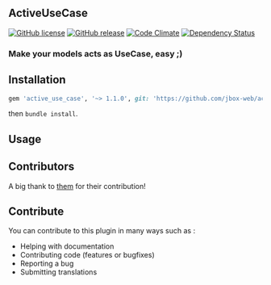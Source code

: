 ## ActiveUseCase

[![GitHub license](https://img.shields.io/github/license/jbox-web/active_use_case.svg)](https://github.com/jbox-web/active_use_case/blob/master/LICENSE)
[![GitHub release](https://img.shields.io/github/release/jbox-web/active_use_case.svg)](https://github.com/jbox-web/active_use_case/releases/latest)
[![Code Climate](https://codeclimate.com/github/jbox-web/active_use_case/badges/gpa.svg)](https://codeclimate.com/github/jbox-web/active_use_case)
[![Dependency Status](https://gemnasium.com/badges/github.com/jbox-web/active_use_case.svg)](https://gemnasium.com/github.com/jbox-web/active_use_case)

### Make your models acts as UseCase, easy ;)

## Installation

```ruby
gem 'active_use_case', '~> 1.1.0', git: 'https://github.com/jbox-web/active_use_case.git', tag: '1.1.0'
```

then `bundle install`.

## Usage


## Contributors

A big thank to [them](https://github.com/jbox-web/active_use_case/blob/master/AUTHORS) for their contribution!

## Contribute

You can contribute to this plugin in many ways such as :
* Helping with documentation
* Contributing code (features or bugfixes)
* Reporting a bug
* Submitting translations
